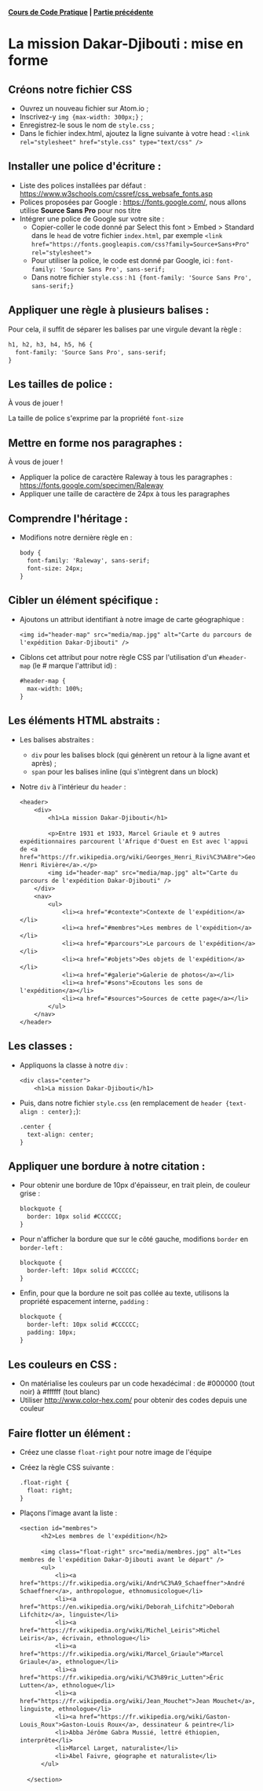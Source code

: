 **[Cours de Code Pratique](../README.md) | [Partie précédente](README.md)**

# La mission Dakar-Djibouti : mise en forme

## Créons notre fichier CSS
- Ouvrez un nouveau fichier sur Atom.io ;
- Inscrivez-y `img {max-width: 300px;}` ;
- Enregistrez-le sous le nom de `style.css` ;
- Dans le fichier index.html, ajoutez la ligne suivante à votre head : `<link rel="stylesheet" href="style.css" type="text/css" />`

## Installer une police d'écriture :
- Liste des polices installées par défaut : https://www.w3schools.com/cssref/css_websafe_fonts.asp
- Polices proposées par Google : https://fonts.google.com/, nous allons utilise **Source Sans Pro** pour nos titre
- Intégrer une police de Google sur votre site : 
  - Copier-coller le code donné par Select this font > Embed > Standard dans le `head` de votre fichier `index.html`, par exemple `<link href="https://fonts.googleapis.com/css?family=Source+Sans+Pro" rel="stylesheet">`
  - Pour utiliser la police, le code est donné par Google, ici : `font-family: 'Source Sans Pro', sans-serif;`
  - Dans notre fichier `style.css` : `h1 {font-family: 'Source Sans Pro', sans-serif;}`

## Appliquer une règle à plusieurs balises :
Pour cela, il suffit de séparer les balises par une virgule devant la règle :

    h1, h2, h3, h4, h5, h6 {
      font-family: 'Source Sans Pro', sans-serif;
    }

## Les tailles de police : 
À vous de jouer !

La taille de police s'exprime par la propriété `font-size`

## Mettre en forme nos paragraphes :
À vous de jouer !

- Appliquer la police de caractère Raleway à tous les paragraphes : https://fonts.google.com/specimen/Raleway
- Appliquer une taille de caractère de 24px à tous les paragraphes

## Comprendre l'héritage :
- Modifions notre dernière règle en :

      body {
        font-family: 'Raleway', sans-serif;
        font-size: 24px;
      }
      
## Cibler un élément spécifique :
- Ajoutons un attribut identifiant à notre image de carte géographique :

      <img id="header-map" src="media/map.jpg" alt="Carte du parcours de l'expédition Dakar-Djibouti" />
      
- Ciblons cet attribut pour notre règle CSS par l'utilisation d'un `#header-map` (le # marque l'attribut id) :

      #header-map {
        max-width: 100%;
      }
      
## Les éléments HTML abstraits :
- Les balises abstraites :
  - `div` pour les balises block (qui génèrent un retour à la ligne avant et après) ;
  - `span` pour les balises inline (qui s'intègrent dans un block)
- Notre `div` à l'intérieur du `header` :

      <header>
          <div>
              <h1>La mission Dakar-Djibouti</h1>

              <p>Entre 1931 et 1933, Marcel Griaule et 9 autres expéditionnaires parcourent l'Afrique d'Ouest en Est avec l'appui de <a href="https://fr.wikipedia.org/wiki/Georges_Henri_Rivi%C3%A8re">Georges Henri Rivière</a>.</p>
              <img id="header-map" src="media/map.jpg" alt="Carte du parcours de l'expédition Dakar-Djibouti" />
          </div>
          <nav>
              <ul>
                  <li><a href="#contexte">Contexte de l'expédition</a></li>
                  <li><a href="#membres">Les membres de l'expédition</a></li>
                  <li><a href="#parcours">Le parcours de l'expédition</a></li>
                  <li><a href="#objets">Des objets de l'expédition</a></li>
                  <li><a href="#galerie">Galerie de photos</a></li>
                  <li><a href="#sons">Ecoutons les sons de l'expédition</a></li>
                  <li><a href="#sources">Sources de cette page</a></li>
              </ul>
          </nav>
      </header>

## Les classes :
- Appliquons la classe à notre `div` :

      <div class="center">
          <h1>La mission Dakar-Djibouti</h1>
          
- Puis, dans notre fichier `style.css` (en remplacement de `header {text-align : center};`):

      .center {
        text-align: center;
      }

## Appliquer une bordure à notre citation :
- Pour obtenir une bordure de 10px d'épaisseur, en trait plein, de couleur grise :
  
      blockquote {
        border: 10px solid #CCCCCC;
      }
      
- Pour n'afficher la bordure que sur le côté gauche, modifions `border` en `border-left` :

      blockquote {
        border-left: 10px solid #CCCCCC;
      }    
      
- Enfin, pour que la bordure ne soit pas collée au texte, utilisons la propriété espacement interne, `padding` :

      blockquote {
        border-left: 10px solid #CCCCCC;
        padding: 10px;
      }
      
## Les couleurs en CSS :
- On matérialise les couleurs par un code hexadécimal : de #000000 (tout noir) à #ffffff (tout blanc)
- Utiliser http://www.color-hex.com/ pour obtenir des codes depuis une couleur

## Faire flotter un élément :
- Créez une classe `float-right` pour notre image de l'équipe
- Créez la règle CSS suivante :

      .float-right {
        float: right;
      }
      
- Plaçons l'image avant la liste : 

      <section id="membres">
            <h2>Les membres de l'expédition</h2>

            <img class="float-right" src="media/membres.jpg" alt="Les membres de l'expédition Dakar-Djibouti avant le départ" />
            <ul>
                <li><a href="https://fr.wikipedia.org/wiki/Andr%C3%A9_Schaeffner">André Schaeffner</a>, anthropologue, ethnomusicologue</li>
                <li><a href="https://en.wikipedia.org/wiki/Deborah_Lifchitz">Deborah Lifchitz</a>, linguiste</li>
                <li><a href="https://fr.wikipedia.org/wiki/Michel_Leiris">Michel Leiris</a>, écrivain, ethnologue</li>
                <li><a href="https://fr.wikipedia.org/wiki/Marcel_Griaule">Marcel Griaule</a>, ethnologue</li>
                <li><a href="https://fr.wikipedia.org/wiki/%C3%89ric_Lutten">Éric Lutten</a>, ethnologue</li>
                <li><a href="https://fr.wikipedia.org/wiki/Jean_Mouchet">Jean Mouchet</a>, linguiste, ethnologue</li>
                <li><a href="https://fr.wikipedia.org/wiki/Gaston-Louis_Roux">Gaston-Louis Roux</a>, dessinateur & peintre</li>
                <li>Abba Jérôme Gabra Mussié, lettré éthiopien, interprête</li>
                <li>Marcel Larget, naturaliste</li>
                <li>Abel Faivre, géographe et naturaliste</li>
            </ul>

        </section>
